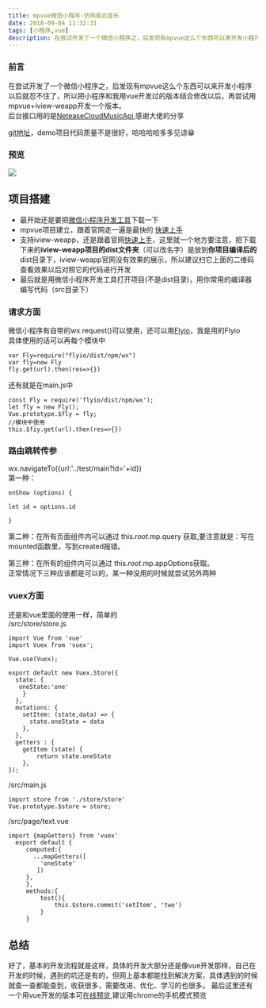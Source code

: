 ```yaml
---
title: mpvue微信小程序-仿网易云音乐
date: 2018-09-04 11:32:31
tags: [小程序,vue]
description: 在尝试开发了一个微信小程序之，后发现有mpvue这么个东西可以来开发小程序以后就忍不住了，所以把小程序和我用vue开发过的版本结合修改以后，再尝试用mpvue+iview-weapp开发一个版本。   
---
```

### 前言
在尝试开发了一个微信小程序之，后发现有mpvue这么个东西可以来开发小程序以后就忍不住了，所以把小程序和我用vue开发过的版本结合修改以后，再尝试用mpvue+iview-weapp开发一个版本。   
后台接口用的是[NeteaseCloudMusicApi](https://binaryify.github.io/NeteaseCloudMusicApi/#/),感谢大佬的分享  

[git地址](https://github.com/Izayawww/my-project)，demo项目代码质量不是很好，哈哈哈哈多多见谅😁
### 预览

![](https://user-gold-cdn.xitu.io/2018/8/31/1658e1511bcb13fe?w=250&h=450&f=gif&s=4675839)
## 项目搭建
* 最开始还是要把[微信小程序开发工具](https://developers.weixin.qq.com/miniprogram/dev/devtools/download.html)下载一下
* mpvue项目建立，跟着官网走一遍是最快的 [快速上手](http://mpvue.com/mpvue/quickstart/)
* 支持iview-weapp，还是跟着官网[快速上手](https://weapp.iviewui.com/docs/guide/start)，这里就一个地方要注意，把下载下来的**iview-weapp项目的dist文件夹**（可以改名字）是放到**你项目编译后的**dist目录下，iview-weapp官网没有效果的展示，所以建议扫它上面的二维码查看效果以后对照它的代码进行开发
* 最后就是用微信小程序开发工具打开项目(不是dist目录)，用你常用的编译器编写代码（src目录下）

### 请求方面
微信小程序有自带的wx.request()可以使用，还可以用[Flyio](https://wendux.github.io/dist/#/doc/flyio/readme)，我是用的Flyio  
具体使用的话可以再每个模块中  
```
var Fly=require("flyio/dist/npm/wx")
var fly=new Fly
fly.get(url).then(res=>{})
```
还有就是在main.js中
```
const Fly = require('flyio/dist/npm/wx');
let fly = new Fly();
Vue.prototype.$fly = fly;
//模块中使用 
this.$fiy.get(url).then(res=>{}) 
```
### 路由跳转传参
wx.navigateTo({url:'../test/main?id='+id})  
第一种： 
```
onShow (options) {

let id = options.id

}
```
第二种：在所有页面组件内可以通过 this.$root.$mp.query 获取,要注意就是：写在mounted函数里，写到created报错。

第三种：在所有的组件内可以通过 this.$root.$mp.appOptions获取。  
正常情况下三种应该都是可以的，某一种没用的时候就尝试另外两种
### vuex方面
还是和vue里面的使用一样，简单的  
/src/store/store.js
```
import Vue from 'vue'
import Vuex from 'vuex';

Vue.use(Vuex);

export default new Vuex.Store({
  state: {
   oneState:'one'
    }
  },
  mutations: {
    setItem: (state,data) => {
      state.oneState = data
    },
  },
  getters : {
    getItem (state) {
        return state.oneState
    },
});

```
/src/main.js
```
import store from './store/store'
Vue.prototype.$store = store;
```
/src/page/text.vue
```
import {mapGetters} from 'vuex'
  export default {
     computed:{
       ...mapGetters([
         'oneState'
        ])
     },
     },
     methods:{
         test(){
             this.$store.commit('setItem', 'two')
         }
     }
```

## 总结
好了，基本的开发流程就是这样，具体的开发大部分还是像vue开发那样，自己在开发的时候，遇到的坑还是有的，但网上基本都能找到解决方案，具体遇到的时候就查一查都能查到，收获很多，需要改进、优化、学习的也很多。
最后这里还有一个用vue开发的版本可[在线预览](http://lucaswww.coding.me/my-music/dist/#/index/Music),建议用chrome的手机模式预览
